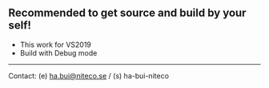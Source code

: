 ## Recommended to get source and build by your self!
+ This work for VS2019
+ Build with Debug mode
---
Contact: (e) ha.bui@niteco.se / (s) ha-bui-niteco
